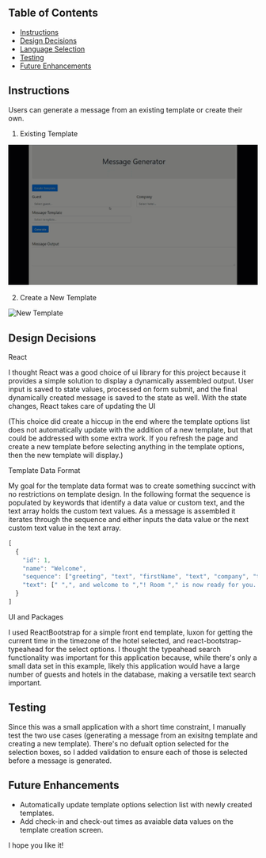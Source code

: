 ## Table of Contents

- [Instructions](#instructions)
- [Design Decisions](#design-decisions)
- [Language Selection](#language)
- [Testing](#testing)
- [Future Enhancements](#future-enhancements)

## Instructions

Users can generate a message from an existing template or create their own.

1) Existing Template

 ![Existing Template](existingTemplate.gif)

2) Create a New Template

 ![New Template](newTemplate.gif)

## Design Decisions

React

I thought React was a good choice of ui library for this project because it provides a simple solution to display a dynamically assembled output. User input is saved to state values, processed on form submit, and the final dynamically created message is saved
to the state as well.  With the state changes, React takes care of updating the UI 

(This choice did create a hiccup in the end where the template options list does not automatically update with the addition of a new template, but that could be addressed with some extra work.  If you refresh the page and create a new template before selecting anything in the template options, then the new template will display.)

Template Data Format

My goal for the template data format was to create something succinct with no restrictions on template design.  In the following format the sequence is populated by keywords that identify a data value or custom text, and the text array holds the custom text values.  As a message is assembled it iterates through the sequence and either inputs the data value or the next custom text value in the text array.

```js
[
  {
    "id": 1,
    "name": "Welcome",
    "sequence": ["greeting", "text", "firstName", "text", "company", "text", "roomNumber", "text"],
    "text": [" ",", and welcome to ","! Room "," is now ready for you.  Enjoy your stay, and let us know if you need anything"]
  }
]

```

UI and Packages

I used ReactBootstrap for a simple front end template, luxon for getting the current time in the timezone of the hotel selected, and react-bootstrap-typeahead for the select options.  I thought the typeahead search functionality was important for this application because, while there's only a small data set in this example, likely this application would have a large number of guests and hotels in the database, making a versatile text search important.


## Testing

Since this was a small application with a short time constraint, I manually test the two use cases (generating a message from an exisitng template and creating a new template).  There's no defualt option selected for the selection boxes, so I added validation to ensure each of those is selected before a message is generated.

## Future Enhancements
 
 * Automatically update template options selection list with newly created templates.
 * Add check-in and check-out times as avaiable data values on the template creation screen.


I hope you like it!